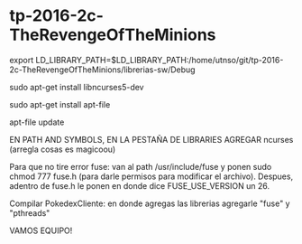 # tp-2016-2c-TheRevengeOfTheMinions


export LD_LIBRARY_PATH=$LD_LIBRARY_PATH:/home/utnso/git/tp-2016-2c-TheRevengeOfTheMinions/librerias-sw/Debug

sudo apt-get install libncurses5-dev

sudo apt-get install apt-file

apt-file update

EN PATH AND SYMBOLS, EN LA PESTAÑA DE LIBRARIES AGREGAR ncurses (arregla cosas es magicoou)

Para que no tire error fuse: van al path /usr/include/fuse y ponen sudo chmod 777 fuse.h (para darle permisos para modificar el archivo). Despues, adentro de fuse.h le ponen en donde dice FUSE_USE_VERSION un 26.

Compilar PokedexCliente: en donde agregas las librerias agregarle "fuse" y "pthreads"

VAMOS EQUIPO!
